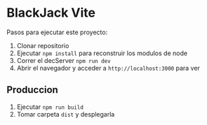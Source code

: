 # BlackJack Vite 

Pasos para ejecutar este proyecto: 

1. Clonar repositorio 
2. Ejecutar  `npm install` para reconstruir los modulos de node
3. Correr el decServer `npm run dev` 
4. Abrir el navegador y acceder a `http://localhost:3000` para ver

## Produccion 
1. Ejecutar `npm run build` 
2. Tomar carpeta `dist` y desplegarla 

